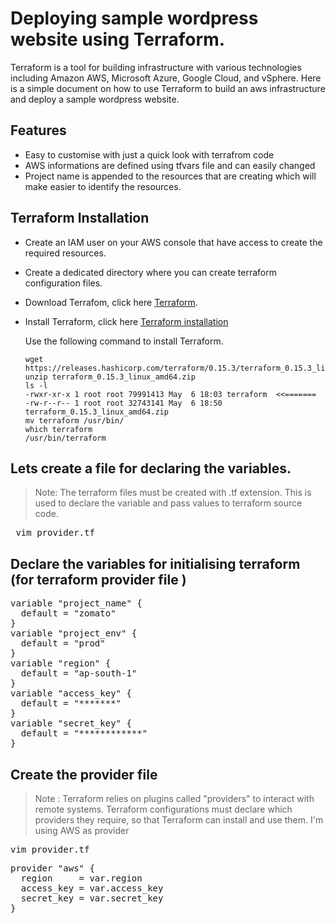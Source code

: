 # Deploying sample wordpress website using Terraform.
Terraform is a tool for building infrastructure with various technologies including Amazon AWS, Microsoft Azure, Google Cloud, and vSphere. Here is a simple document on how to use Terraform to build an aws infrastructure and deploy a sample wordpress website.

## Features
- Easy to customise with just a quick look with terrafrom code
- AWS informations are defined using tfvars file and can easily changed
- Project name is appended to the resources that are creating which will make easier to identify the resources.

## Terraform Installation
- Create an IAM user on your AWS console that have access to create the required resources.
- Create a dedicated directory where you can create terraform configuration files.
- Download Terrafom, click here [Terraform](https://developer.hashicorp.com/terraform).
- Install Terraform, click here [Terraform installation](https://developer.hashicorp.com/terraform/tutorials/aws-get-started/install-cli?in=terraform%2Faws-get-started)

  Use the following command to install Terraform.
  ```
  wget https://releases.hashicorp.com/terraform/0.15.3/terraform_0.15.3_linux_amd64.zip
  unzip terraform_0.15.3_linux_amd64.zip 
  ls -l
  -rwxr-xr-x 1 root root 79991413 May  6 18:03 terraform  <<=======
  -rw-r--r-- 1 root root 32743141 May  6 18:50 terraform_0.15.3_linux_amd64.zip
  mv terraform /usr/bin/
  which terraform 
  /usr/bin/terraform
  ```
## Lets create a file for declaring the variables.
> Note: The terraform files must be created with .tf extension. 
This is used to declare the variable and pass values to terraform source code.
<pre> vim provider.tf </pre>

## Declare the variables for initialising terraform (for terraform provider file )
<pre>variable "project_name" {
  default = "zomato"
}
variable "project_env" {
  default = "prod"
}
variable "region" {
  default = "ap-south-1"
}
variable "access_key" {
  default = "*******"
}
variable "secret_key" {
  default = "************"
}
</pre>

## Create the provider file
> Note : Terraform relies on plugins called "providers" to interact with remote systems. Terraform configurations must declare which providers they require, so that Terraform can install and use them. I'm using AWS as provider
<pre>vim provider.tf</pre>
<pre>
provider "aws" {
  region     = var.region
  access_key = var.access_key
  secret_key = var.secret_key
}
</pre>

